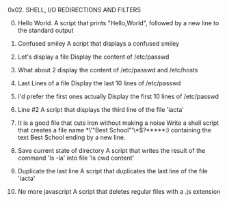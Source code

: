 0x02. SHELL, I/O REDIRECTIONS AND FILTERS

0. Hello World. 
A script that prints "Hello,World", followed by a new line to the standard output

1. Confused smiley
A script that displays a confused smiley 

2. Let's display a file
Display the content of /etc/passwd

3. What about 2
display the content of /etc/passwd and /etc/hosts

4. Last Lines of a file
Display the last 10 lines of /etc/passwd

5. I'd prefer the first ones actually
Display the first 10 lines of /etc/passwd

6. Line #2
A script that displays the third line of the file 'iacta'

7. It is a good file that cuts iron without making a noise
Write a shell script that creates a file name \*\\'"Best School"\'\\*$\?\*\*\*\*\*:) containing the text Best School ending by a new line. 

8. Save current state of directory
A script that writes the result of the command 'ls -la' into file 'ls cwd content'

9. Duplicate the last line
A script that duplicates the last line of the file 'iacta'

10. No more javascript
A script that deletes regular files with a .js extension
